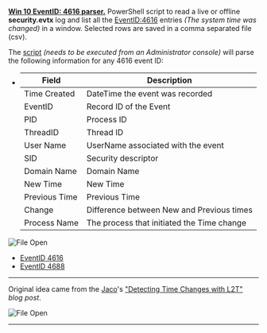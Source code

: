 <!-- saved from url=(0054) https://kacos2000.github.io/Win10-Research/EventLogs/ --> 
<!-- https://guides.github.com/features/mastering-markdown/ --> 

**[Win 10 EventID: 4616 parser.](https://github.com/kacos2000/Win10-Research/blob/master/EventLogs/TimeEvents.ps1)** PowerShell script to read a live or offline **security.evtx** log and list all the [EventID:4616](https://docs.microsoft.com/en-us/windows/security/threat-protection/auditing/event-4616) entries *(The system time was changed)* in a window. Selected rows are saved in a comma separated file (csv).  

   The [script](https://github.com/kacos2000/Win10-Research/blob/master/EventLogs/TimeEvents.ps1) *(needs to be executed from an Administrator console)* will parse the following information for any 4616 event ID:

   -  Field              | Description
      ------------       | -------------
      Time Created       | DateTime the event was recorded
      EventID            | Record ID of the Event
      PID                | Process ID
      ThreadID           | Thread ID
      User Name          | UserName associated with the event 
      SID                | Security descriptor
      Domain Name        | Domain Name
      New Time           | New Time
      Previous Time      | Previous Time
      Change             | Difference between New and Previous times
      Process Name       | The process that initiated the Time change 
      
   ![File Open](https://raw.githubusercontent.com/kacos2000/Win10-Research/master/EventLogs/O.JPG)
  
  - [EventID 4616](https://docs.microsoft.com/en-us/windows/security/threat-protection/auditing/event-4616)  
  - [EventID 4688](https://docs.microsoft.com/en-us/windows/security/threat-protection/auditing/event-4688)
  
  __________________
   
   Original idea came from the [Jaco](https://twitter.com/jaco_ZA/status/1015495669988122624)'s ["Detecting Time Changes with L2T"](https://www.dfir.co.za/2018/07/07/detecting-time-changes-with-l2t-aint-nobody-got-time-for-that/) *blog post*.
   
   ![File Open](https://raw.githubusercontent.com/kacos2000/Win10-Research/master/EventLogs/T.JPG)
   
  __________________
   
